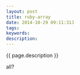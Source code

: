 ```yaml
---
layout: post
title: ruby-array
date: 2014-10-29 09:11:31J
tags: 
keywords: 
description: 
---
```


{{ page.description }}

all?
